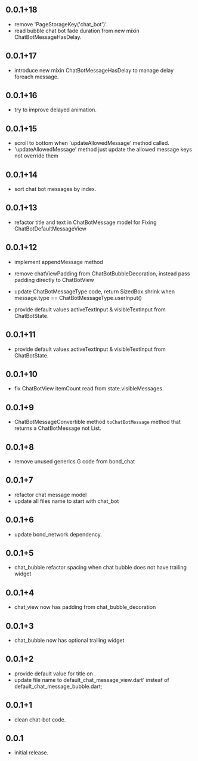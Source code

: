 ## 0.0.1+18

* remove 'PageStorageKey('chat_bot')'.
* read bubble chat bot fade duration from new mixin ChatBotMessageHasDelay.

## 0.0.1+17

* introduce new mixin ChatBotMessageHasDelay to manage delay foreach message.

## 0.0.1+16

* try to improve delayed animation.

## 0.0.1+15

* scroll to bottom when 'updateAllowedMessage' method called.
* 'updateAllowedMessage' method just update the allowed message keys not override them

## 0.0.1+14

* sort chat bot messages by index.

## 0.0.1+13

* refactor title and text in ChatBotMessage model for Fixing ChatBotDefaultMessageView

## 0.0.1+12

* implement appendMessage method
* remove chatViewPadding from ChatBotBubbleDecoration, instead pass padding directly to ChatBotView
* update ChatBotMessageType code, return SizedBox.shrink when message.type ==
  ChatBotMessageType.userInput()

* provide default values activeTextInput & visibleTextInput from ChatBotState.

## 0.0.1+11

* provide default values activeTextInput & visibleTextInput from ChatBotState.

## 0.0.1+10

* fix ChatBotView itemCount read from state.visibleMessages.

## 0.0.1+9

* ChatBotMessageConvertible method `toChatBotMessage` method that returns a ChatBotMessage not
  List<ChatBotMessage>.

## 0.0.1+8

* remove unused generics G code from bond_chat

## 0.0.1+7

* refactor chat message model
* update all files name to start with chat_bot

## 0.0.1+6

* update bond_network dependency.

## 0.0.1+5

* chat_bubble refactor spacing when chat bubble does not have trailing widget

## 0.0.1+4

* chat_view now has padding from chat_bubble_decoration

## 0.0.1+3

* chat_bubble now has optional trailing widget

## 0.0.1+2

* provide default value for title on .
* update file name to default_chat_message_view.dart' insteaf of default_chat_message_bubble.dart;

## 0.0.1+1

* clean chat-bot code.

## 0.0.1

* initial release.